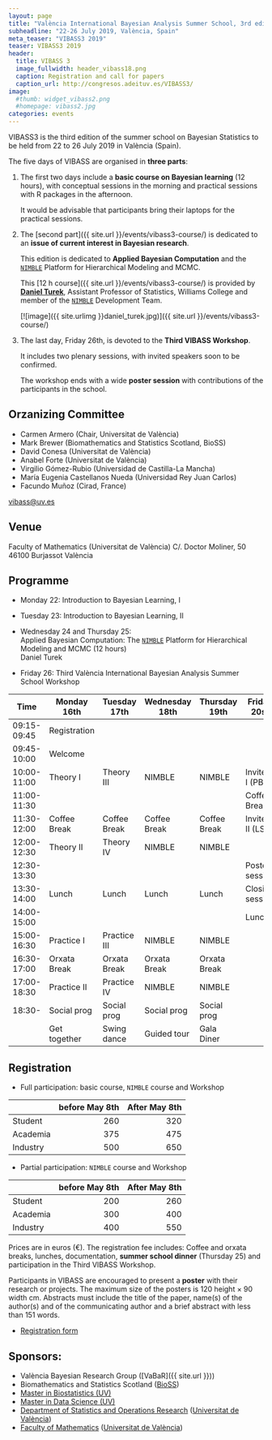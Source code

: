 ```yaml
---
layout: page
title: "València International Bayesian Analysis Summer School, 3rd edition"
subheadline: "22-26 July 2019, València, Spain"
meta_teaser: "VIBASS3 2019"
teaser: VIBASS3 2019
header:
  title: VIBASS 3
  image_fullwidth: header_vibass18.png
  caption: Registration and call for papers
  caption_url: http://congresos.adeituv.es/VIBASS3/
image:
  #thumb: widget_vibass2.png
  #homepage: vibass2.jpg
categories: events
---
```


VIBASS3 is the third edition of the summer school on Bayesian
Statistics to be held from 22 to 26 July 2019 in València
(Spain). 

The five days of VIBASS are organised in __three parts__:

1. The first two days include a __basic course on Bayesian learning__ (12 hours), with conceptual sessions in the morning and practical sessions with R packages in the afternoon.

	It would be advisable that participants bring their laptops for the practical sessions.

2. The [second part]({{ site.url }}/events/vibass3-course/) is dedicated to an __issue of current interest in Bayesian research__. 

	This edition is dedicated to __Applied Bayesian Computation__ and the [`NIMBLE`](https://r-nimble.org/) Platform for Hierarchical Modeling and MCMC.

	This [12 h course]({{ site.url }}/events/vibass3-course/) is provided by [__Daniel Turek__](https://danielturek.weebly.com), Assistant Professor of Statistics, Williams College and member of the [`NIMBLE`](https://r-nimble.org/) Development Team.

    [![image]({{ site.urlimg }}daniel_turek.jpg)]({{ site.url }}/events/vibass3-course/)



3. The last day, Friday 26th, is devoted to the __Third VIBASS Workshop__.

	It includes two plenary sessions, with invited speakers soon to be confirmed.
	    
	The workshop ends with a wide __poster session__ with contributions of the participants in the school.


## Orzanizing Committee

- Carmen Armero (Chair, Universitat de València)
- Mark Brewer (Biomathematics and Statistics Scotland, BioSS)
- David Conesa (Universitat de València)
- Anabel Forte (Universitat de València)
- Virgilio Gómez-Rubio (Universidad de Castilla-La Mancha)
- María Eugenia Castellanos Nueda (Universidad Rey Juan Carlos)
- Facundo Muñoz (Cirad, France)

[vibass@uv.es](mailto:vibass@uv.es)

## Venue

Faculty of Mathematics (Universitat de València)
C/. Doctor Moliner, 50
46100 Burjassot
València


## Programme

-   Monday 22: Introduction to Bayesian Learning, I

-   Tuesday 23: Introduction to Bayesian Learning, II

-   Wednesday 24 and Thursday 25:\
    Applied Bayesian Computation: The [`NIMBLE`](https://r-nimble.org/) Platform for Hierarchical Modeling and MCMC (12 hours)\
    Daniel Turek

-   Friday 26: Third València International Bayesian Analysis
    Summer School Workshop


  Time         | Monday 16th   | Tuesday 17th  | Wednesday 18th  | Thursday 19th  | Friday 20st
-------------  | --------------| --------------| ----------------| ---------------| ---------------------
  09:15-09:45  | Registration  |               |                 |                | 
  09:45-10:00  | Welcome       |               |                 |                | 
  10:00-11:00  | Theory I      | Theory III    | NIMBLE          | NIMBLE         | Invited I (PB)
  11:00-11:30  |               |               |                 |                | Coffee Break
  11:30-12:00  | Coffee Break  | Coffee Break  | Coffee Break    | Coffee Break   | Invited II (LS)
  12:00-12:30  | Theory II     | Theory IV     | NIMBLE          | NIMBLE         | 
  12:30-13:30  |               |               |                 |                | Poster session
  13:30-14:00  | Lunch         | Lunch         | Lunch           | Lunch          | Closing session
  14:00-15:00  |               |               |                 |                | Lunch
  15:00-16:30  | Practice I    | Practice III  | NIMBLE          | NIMBLE         | 
  16:30-17:00  | Orxata Break  | Orxata Break  | Orxata Break    | Orxata Break   | 
  17:00-18:30  | Practice II   | Practice IV   | NIMBLE          | NIMBLE         | 
  18:30-       | Social prog   | Social prog   | Social prog     | Social prog    | 
               | Get together  | Swing dance   | Guided tour     | Gala Diner     | 


## Registration

- Full participation: basic course, `NIMBLE` course and Workshop

| | before May 8th | After May 8th |
---------|-----------------------:|--------------:
 Student | 260 | 320
 Academia | 375 | 475
 Industry | 500 | 650

- Partial participation: `NIMBLE` course and Workshop

| | before May 8th | After May 8th |
---------|-----------------------:|--------------:
 Student | 200 | 260
 Academia | 300 | 400
 Industry | 400 | 550


Prices are in euros (€).
The registration fee includes: Coffee and orxata breaks, lunches, documentation, __summer school dinner__ (Thursday 25) and participation in the Third VIBASS Workshop.

Participants in VIBASS are encouraged to present a __poster__ with their research or projects. The maximum size of the posters is 120 height × 90 width cm.
Abstracts must include the title of the paper, name(s) of the author(s) and of the communicating author and a brief abstract with less than 151 words.

- [Registration form](http://congresos.adeituv.es/VIBASS3/)



## Sponsors:

- València Bayesian Research Group ([VaBaR]({{ site.url }}))
- Biomathematics and Statistics Scotland ([BioSS](http://www.bioss.ac.uk/))
- [Master in Biostatistics (UV)](https://www.uv.es/uvweb/master-biostatistics/en/master-s-degree-biostatistics-1285882529090.html)
- [Master in Data Science (UV)](https://www.uv.es/uvweb/master-data-science/en/master-s-degree-data-science-1285949661373.html)
- [Department of Statistics and Operations Research](http://www.uv.es/eio) ([Universitat de València](http://www.uv.es/))
- [Faculty of Mathematics](http://www.uv.es/matematiques) ([Universitat de València](http://www.uv.es/))

<img class="t60" src="{{ site.urlimg }}footer_vibass17.png" alt="">
